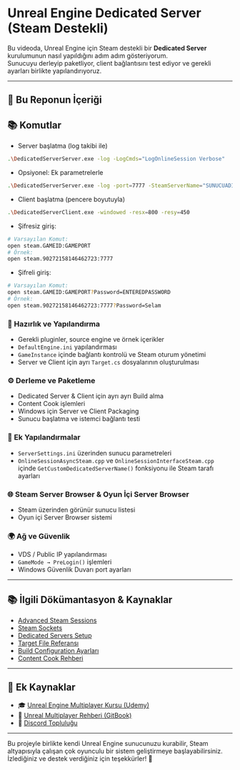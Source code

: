 # Unreal Engine Dedicated Server (Steam Destekli)

Bu videoda, Unreal Engine için Steam destekli bir **Dedicated Server** kurulumunun nasıl yapıldığını adım adım gösteriyorum.  
Sunucuyu derleyip paketliyor, client bağlantısını test ediyor ve gerekli ayarları birlikte yapılandırıyoruz.

---

## 🔧 Bu Reponun İçeriği

## 📚 Komutlar

- Server başlatma (log takibi ile)
```bash
.\DedicatedServerServer.exe -log -LogCmds="LogOnlineSession Verbose"
```

- Opsiyonel: Ek parametrelerle
```bash
.\DedicatedServerServer.exe -log -port=7777 -SteamServerName="SUNUCUADI"
```

- Client başlatma (pencere boyutuyla)
```bash
.\DedicatedServerClient.exe -windowed -resx=800 -resy=450
```

- Şifresiz giriş: 
```bash
# Varsayılan Komut:
open steam.GAMEID:GAMEPORT
# Örnek:
open steam.90272158146462723:7777
```
- Şifreli giriş: 
```bash
# Varsayılan Komut:
open steam.GAMEID:GAMEPORT?Password=ENTEREDPASSWORD
# Örnek:
open steam.90272158146462723:7777?Password=Selam
```

### 🧩 Hazırlık ve Yapılandırma
- Gerekli pluginler, source engine ve örnek içerikler
- `DefaultEngine.ini` yapılandırması
- `GameInstance` içinde bağlantı kontrolü ve Steam oturum yönetimi
- Server ve Client için ayrı `Target.cs` dosyalarının oluşturulması

### ⚙️ Derleme ve Paketleme
- Dedicated Server & Client için ayrı ayrı Build alma
- Content Cook işlemleri
- Windows için Server ve Client Packaging
- Sunucu başlatma ve istemci bağlantı testi

### 🔧 Ek Yapılandırmalar
- `ServerSettings.ini` üzerinden sunucu parametreleri
- `OnlineSessionAsyncSteam.cpp` ve `OnlineSessionInterfaceSteam.cpp` içinde `GetCustomDedicatedServerName()` fonksiyonu ile Steam tarafı ayarları

### 🌐 Steam Server Browser & Oyun İçi Server Browser
- Steam üzerinden görünür sunucu listesi
- Oyun içi Server Browser sistemi

### 🌍 Ağ ve Güvenlik
- VDS / Public IP yapılandırması
- `GameMode → PreLogin()` işlemleri
- Windows Güvenlik Duvarı port ayarları

---

## 📚 İlgili Dökümantasyon & Kaynaklar

- [Advanced Steam Sessions](https://vreue4.com/advanced-sessions-binaries)  
- [Steam Sockets](https://dev.epicgames.com/documentation/en-us/unreal-engine/using-steam-sockets-in-unreal-engine)  
- [Dedicated Servers Setup](https://dev.epicgames.com/documentation/en-us/unreal-engine/setting-up-dedicated-servers-in-unreal-engine?application_version=5.6)  
- [Target File Referansı](https://dev.epicgames.com/documentation/en-us/unreal-engine/unreal-engine-build-tool-target-reference?application_version=5.6)  
- [Build Configuration Ayarları](https://dev.epicgames.com/documentation/en-us/unreal-engine/build-configurations-reference-for-unreal-engine?application_version=5.6)  
- [Content Cook Rehberi](https://dev.epicgames.com/documentation/en-us/unreal-engine/cooking-content-in-unreal-engine?application_version=5.6)  

---

## 📘 Ek Kaynaklar

- 🎓 [Unreal Engine Multiplayer Kursu (Udemy)](https://www.udemy.com/course/unreal-engine-multiplayer-steam-ogrenin/)  
- 📖 [Unreal Multiplayer Rehberi (GitBook)](https://murattiomer.gitbook.io/unreal-engine-multiplayer-altyapisi)  
- 💬 [Discord Topluluğu](https://discord.gg/qvYAs2eKQd)

---

Bu projeyle birlikte kendi Unreal Engine sunucunuzu kurabilir, Steam altyapısıyla çalışan çok oyunculu bir sistem geliştirmeye başlayabilirsiniz.  
İzlediğiniz ve destek verdiğiniz için teşekkürler! 🙏
